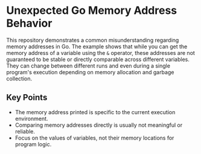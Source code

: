 # Unexpected Go Memory Address Behavior

This repository demonstrates a common misunderstanding regarding memory addresses in Go.  The example shows that while you can get the memory address of a variable using the `&` operator, these addresses are not guaranteed to be stable or directly comparable across different variables.  They can change between different runs and even during a single program's execution depending on memory allocation and garbage collection.

## Key Points

* The memory address printed is specific to the current execution environment. 
* Comparing memory addresses directly is usually not meaningful or reliable.
* Focus on the values of variables, not their memory locations for program logic.